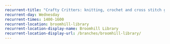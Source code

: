 ```yaml
---
recurrent-title: "Crafty Critters: knitting, crochet and cross stitch group"
recurrent-day: Wednesday
recurrent-times: 1400-1600
recurrent-location: broomhill-library
recurrent-location-display-name: Broomhill Library
recurrent-location-display-url: /branches/broomhill-library/
---
```


